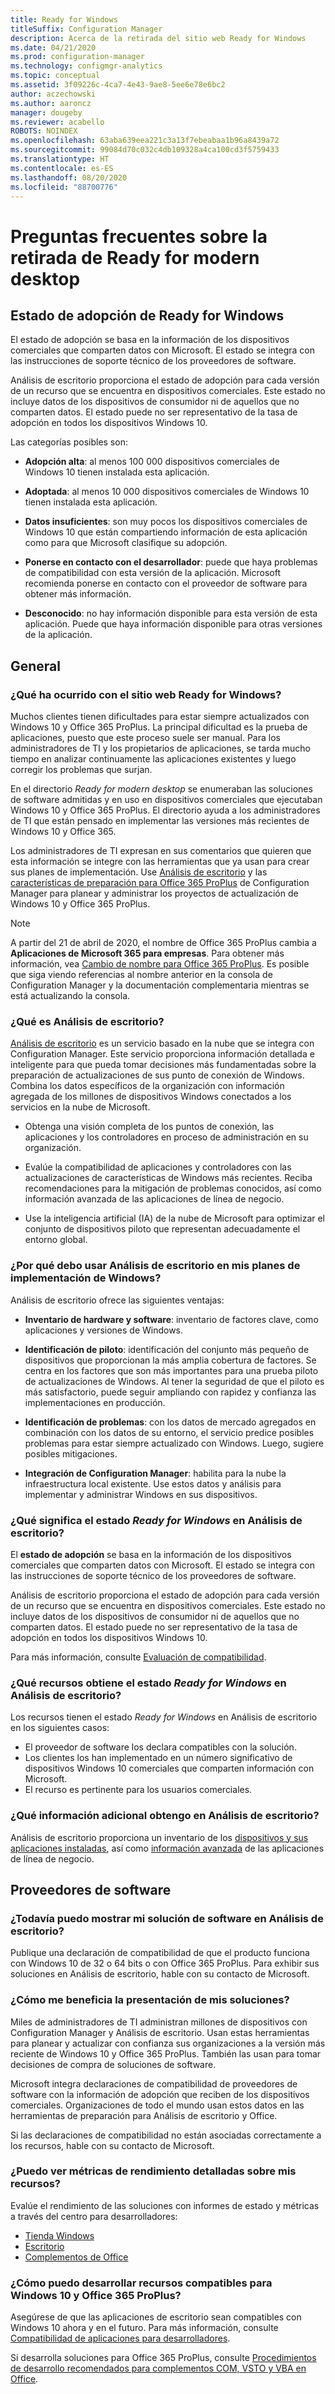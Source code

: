 ```yaml
---
title: Ready for Windows
titleSuffix: Configuration Manager
description: Acerca de la retirada del sitio web Ready for Windows
ms.date: 04/21/2020
ms.prod: configuration-manager
ms.technology: configmgr-analytics
ms.topic: conceptual
ms.assetid: 3f09226c-4ca7-4e43-9ae8-5ee6e78e6bc2
author: aczechowski
ms.author: aaroncz
manager: dougeby
ms.reviewer: acabello
ROBOTS: NOINDEX
ms.openlocfilehash: 63aba639eea221c3a13f7ebeabaa1b96a8439a72
ms.sourcegitcommit: 99084d70c032c4db109328a4ca100cd3f5759433
ms.translationtype: HT
ms.contentlocale: es-ES
ms.lasthandoff: 08/20/2020
ms.locfileid: "88700776"
---
```

# <a name="ready-for-modern-desktop-retirement-faq"></a>Preguntas frecuentes sobre la retirada de Ready for modern desktop

<!-- placeholder -->

## <a name="ready-for-windows-adoption-status"></a>Estado de adopción de Ready for Windows

El estado de adopción se basa en la información de los dispositivos comerciales que comparten datos con Microsoft. El estado se integra con las instrucciones de soporte técnico de los proveedores de software.

Análisis de escritorio proporciona el estado de adopción para cada versión de un recurso que se encuentra en dispositivos comerciales. Este estado no incluye datos de los dispositivos de consumidor ni de aquellos que no comparten datos. El estado puede no ser representativo de la tasa de adopción en todos los dispositivos Windows 10.

Las categorías posibles son:

- **Adopción alta**: al menos 100 000 dispositivos comerciales de Windows 10 tienen instalada esta aplicación.

- **Adoptada**: al menos 10 000 dispositivos comerciales de Windows 10 tienen instalada esta aplicación.

- **Datos insuficientes**: son muy pocos los dispositivos comerciales de Windows 10 que están compartiendo información de esta aplicación como para que Microsoft clasifique su adopción.

- **Ponerse en contacto con el desarrollador**: puede que haya problemas de compatibilidad con esta versión de la aplicación. Microsoft recomienda ponerse en contacto con el proveedor de software para obtener más información.

- **Desconocido**: no hay información disponible para esta versión de esta aplicación. Puede que haya información disponible para otras versiones de la aplicación.

## <a name="general"></a>General

### <a name="what-happened-to-the-ready-for-windows-website"></a>¿Qué ha ocurrido con el sitio web Ready for Windows?

Muchos clientes tienen dificultades para estar siempre actualizados con Windows 10 y Office 365 ProPlus. La principal dificultad es la prueba de aplicaciones, puesto que este proceso suele ser manual. Para los administradores de TI y los propietarios de aplicaciones, se tarda mucho tiempo en analizar continuamente las aplicaciones existentes y luego corregir los problemas que surjan.

En el directorio *Ready for modern desktop* se enumeraban las soluciones de software admitidas y en uso en dispositivos comerciales que ejecutaban Windows 10 y Office 365 ProPlus. El directorio ayuda a los administradores de TI que están pensado en implementar las versiones más recientes de Windows 10 y Office 365.

Los administradores de TI expresan en sus comentarios que quieren que esta información se integre con las herramientas que ya usan para crear sus planes de implementación. Use [Análisis de escritorio](https://aka.ms/dadocs) y las [características de preparación para Office 365 ProPlus](/deployoffice/readiness-tools#office-365-proplus-readiness-features-in-configuration-manager-current-branch) de Configuration Manager para planear y administrar los proyectos de actualización de Windows 10 y Office 365 ProPlus. 

> [!Note]
> A partir del 21 de abril de 2020, el nombre de Office 365 ProPlus cambia a **Aplicaciones de Microsoft 365 para empresas**. Para obtener más información, vea [Cambio de nombre para Office 365 ProPlus](/deployoffice/name-change). Es posible que siga viendo referencias al nombre anterior en la consola de Configuration Manager y la documentación complementaria mientras se está actualizando la consola.

### <a name="what-is-desktop-analytics"></a>¿Qué es Análisis de escritorio?

[Análisis de escritorio](https://aka.ms/dadocs) es un servicio basado en la nube que se integra con Configuration Manager. Este servicio proporciona información detallada e inteligente para que pueda tomar decisiones más fundamentadas sobre la preparación de actualizaciones de sus punto de conexión de Windows. Combina los datos específicos de la organización con información agregada de los millones de dispositivos Windows conectados a los servicios en la nube de Microsoft.

-    Obtenga una visión completa de los puntos de conexión, las aplicaciones y los controladores en proceso de administración en su organización.

-    Evalúe la compatibilidad de aplicaciones y controladores con las actualizaciones de características de Windows más recientes. Reciba recomendaciones para la mitigación de problemas conocidos, así como información avanzada de las aplicaciones de línea de negocio.

-    Use la inteligencia artificial (IA) de la nube de Microsoft para optimizar el conjunto de dispositivos piloto que representan adecuadamente el entorno global.

### <a name="why-should-i-use-desktop-analytics-for-my-windows-deployment-plans"></a>¿Por qué debo usar Análisis de escritorio en mis planes de implementación de Windows?

Análisis de escritorio ofrece las siguientes ventajas:

-    **Inventario de hardware y software**: inventario de factores clave, como aplicaciones y versiones de Windows.

-    **Identificación de piloto**: identificación del conjunto más pequeño de dispositivos que proporcionan la más amplia cobertura de factores. Se centra en los factores que son más importantes para una prueba piloto de actualizaciones de Windows. Al tener la seguridad de que el piloto es más satisfactorio, puede seguir ampliando con rapidez y confianza las implementaciones en producción.

-    **Identificación de problemas**: con los datos de mercado agregados en combinación con los datos de su entorno, el servicio predice posibles problemas para estar siempre actualizado con Windows. Luego, sugiere posibles mitigaciones.

-    **Integración de Configuration Manager**: habilita para la nube la infraestructura local existente. Use estos datos y análisis para implementar y administrar Windows en sus dispositivos.

### <a name="what-does-the-ready-for-windows-status-mean-in-desktop-analytics"></a>¿Qué significa el estado *Ready for Windows* en Análisis de escritorio?

El **estado de adopción** se basa en la información de los dispositivos comerciales que comparten datos con Microsoft. El estado se integra con las instrucciones de soporte técnico de los proveedores de software.

Análisis de escritorio proporciona el estado de adopción para cada versión de un recurso que se encuentra en dispositivos comerciales. Este estado no incluye datos de los dispositivos de consumidor ni de aquellos que no comparten datos. El estado puede no ser representativo de la tasa de adopción en todos los dispositivos Windows 10.

Para más información, consulte [Evaluación de compatibilidad](compat-assessment.md).

### <a name="what-assets-get-the-ready-for-windows-status-in-desktop-analytics"></a>¿Qué recursos obtiene el estado *Ready for Windows* en Análisis de escritorio? 

Los recursos tienen el estado *Ready for Windows* en Análisis de escritorio en los siguientes casos:

-    El proveedor de software los declara compatibles con la solución.
-    Los clientes los han implementado en un número significativo de dispositivos Windows 10 comerciales que comparten información con Microsoft.
-    El recurso es pertinente para los usuarios comerciales.

### <a name="what-additional-insights-do-i-get-in-desktop-analytics"></a>¿Qué información adicional obtengo en Análisis de escritorio?

Análisis de escritorio proporciona un inventario de los [dispositivos y sus aplicaciones instaladas](about-assets.md), así como [información avanzada](compat-assessment.md#advanced-insights) de las aplicaciones de línea de negocio. 

## <a name="software-providers"></a>Proveedores de software

### <a name="can-i-still-list-my-software-solution-in-desktop-analytics"></a>¿Todavía puedo mostrar mi solución de software en Análisis de escritorio?

Publique una declaración de compatibilidad de que el producto funciona con Windows 10 de 32 o 64 bits o con Office 365 ProPlus. Para exhibir sus soluciones en Análisis de escritorio, hable con su contacto de Microsoft.

### <a name="how-can-listing-my-solutions-benefit-me"></a>¿Cómo me beneficia la presentación de mis soluciones?

Miles de administradores de TI administran millones de dispositivos con Configuration Manager y Análisis de escritorio. Usan estas herramientas para planear y actualizar con confianza sus organizaciones a la versión más reciente de Windows 10 y Office 365 ProPlus. También las usan para tomar decisiones de compra de soluciones de software.

Microsoft integra declaraciones de compatibilidad de proveedores de software con la información de adopción que reciben de los dispositivos comerciales. Organizaciones de todo el mundo usan estos datos en las herramientas de preparación para Análisis de escritorio y Office. 

Si las declaraciones de compatibilidad no están asociadas correctamente a los recursos, hable con su contacto de Microsoft.

### <a name="can-i-see-detailed-performance-metrics-on-my-assets"></a>¿Puedo ver métricas de rendimiento detalladas sobre mis recursos?

Evalúe el rendimiento de las soluciones con informes de estado y métricas a través del centro para desarrolladores: 

- [Tienda Windows](/windows/uwp/publish/health-report)
- [Escritorio](/windows/desktop/appxpkg/windows-desktop-application-program)
- [Complementos de Office](/office/dev/store/update-unpublish-and-view-metrics) 

### <a name="how-can-i-develop-compatible-assets-for-windows-10-and-office-365-proplus"></a>¿Cómo puedo desarrollar recursos compatibles para Windows 10 y Office 365 ProPlus?

Asegúrese de que las aplicaciones de escritorio sean compatibles con Windows 10 ahora y en el futuro. Para más información, consulte [Compatibilidad de aplicaciones para desarrolladores](https://developer.microsoft.com/windows/desktop/app-compatibility).

Si desarrolla soluciones para Office 365 ProPlus, consulte [Procedimientos de desarrollo recomendados para complementos COM, VSTO y VBA en Office](/visualstudio/vsto/development-best-practices-for-com-vsto-and-vba-add-ins-in-office).